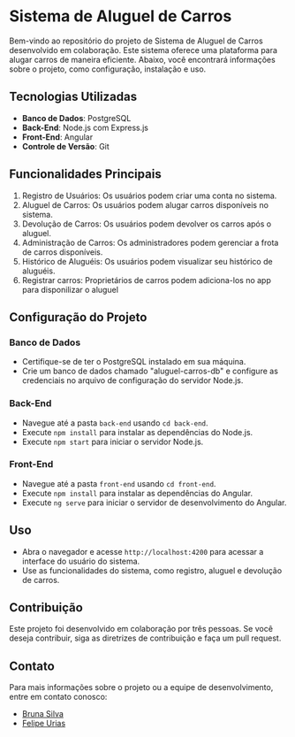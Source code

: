 # Sistema de Aluguel de Carros

Bem-vindo ao repositório do projeto de Sistema de Aluguel de Carros desenvolvido em colaboração. Este sistema oferece uma plataforma para alugar carros de maneira eficiente. Abaixo, você encontrará informações sobre o projeto, como configuração, instalação e uso.

## Tecnologias Utilizadas

- **Banco de Dados**: PostgreSQL
- **Back-End**: Node.js com Express.js
- **Front-End**: Angular
- **Controle de Versão**: Git

## Funcionalidades Principais

1. Registro de Usuários: Os usuários podem criar uma conta no sistema.
2. Aluguel de Carros: Os usuários podem alugar carros disponíveis no sistema.
3. Devolução de Carros: Os usuários podem devolver os carros após o aluguel.
4. Administração de Carros: Os administradores podem gerenciar a frota de carros disponíveis.
5. Histórico de Aluguéis: Os usuários podem visualizar seu histórico de aluguéis.
6. Registrar carros: Proprietários de carros podem adiciona-los no app para disponilizar o aluguel

## Configuração do Projeto

### Banco de Dados

- Certifique-se de ter o PostgreSQL instalado em sua máquina.
- Crie um banco de dados chamado "aluguel-carros-db" e configure as credenciais no arquivo de configuração do servidor Node.js.

### Back-End

- Navegue até a pasta `back-end` usando `cd back-end`.
- Execute `npm install` para instalar as dependências do Node.js.
- Execute `npm start` para iniciar o servidor Node.js.

### Front-End

- Navegue até a pasta `front-end` usando `cd front-end`.
- Execute `npm install` para instalar as dependências do Angular.
- Execute `ng serve` para iniciar o servidor de desenvolvimento do Angular.

## Uso

- Abra o navegador e acesse `http://localhost:4200` para acessar a interface do usuário do sistema.
- Use as funcionalidades do sistema, como registro, aluguel e devolução de carros.

## Contribuição

Este projeto foi desenvolvido em colaboração por três pessoas. Se você deseja contribuir, siga as diretrizes de contribuição e faça um pull request.

## Contato

Para mais informações sobre o projeto ou a equipe de desenvolvimento, entre em contato conosco:

- [Bruna Silva](https://github.com/brunacsilva99)
- [Felipe Urias](https://github.com/felpsur)
